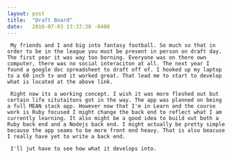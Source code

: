 ```yaml
---
layout: post
title:  "Draft Board"
date:   2016-07-03 13:37:30 -0400
---
```





     My friends and I and big into fantasy football. So much so that in order to be in the league you must be present in person on draft day.  The first year it was way too borning. Everyone was on there own computer, there was no social interaciton at all. The next year I found a google doc spreadsheet to draft off of. I hooked up my laptop to a 60 inch tv and it worked great. That lead me to start to develop what is located at the above link. 
   
     Right now its a working concept. I wish it was more fleshed out but certain life situtaitons got in the way. The app was planned on being a full MEAN stack app. However now that I'm in Learn and the course work is Ruby focused I might change the back end to reflect what I am currently learning. It also might be a good idea to build out both a Ruby back end and a Nodejs back end. I might actually be pretty simple because the app seams to be more front end heavy. That is also beacuse I really have yet to write a back end. 
     
     I'll jut have to see how what it develops into.
     
                    
                                        
